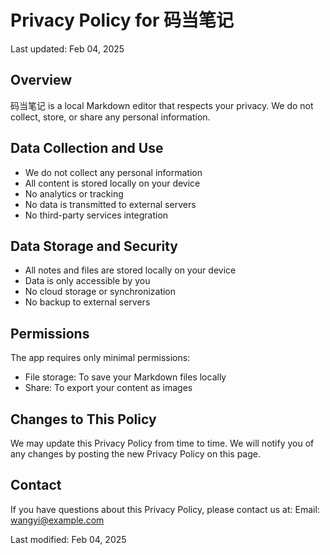 # Privacy Policy for 码当笔记

Last updated: Feb 04, 2025

## Overview
码当笔记 is a local Markdown editor that respects your privacy. We do not collect, store, or share any personal information.

## Data Collection and Use
- We do not collect any personal information
- All content is stored locally on your device
- No analytics or tracking
- No data is transmitted to external servers
- No third-party services integration

## Data Storage and Security
- All notes and files are stored locally on your device
- Data is only accessible by you
- No cloud storage or synchronization
- No backup to external servers

## Permissions
The app requires only minimal permissions:
- File storage: To save your Markdown files locally
- Share: To export your content as images

## Changes to This Policy
We may update this Privacy Policy from time to time. We will notify you of any changes by posting the new Privacy Policy on this page.

## Contact
If you have questions about this Privacy Policy, please contact us at:
Email: wangyi@example.com

Last modified: Feb 04, 2025